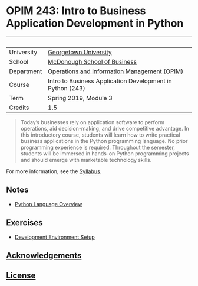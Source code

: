 # OPIM 243: Intro to Business Application Development in Python

&nbsp; | &nbsp;
--- | ---
University | [Georgetown University](https://www.georgetown.edu/)
School | [McDonough School of Business](https://msb.georgetown.edu/)
Department | [Operations and Information Management (OPIM)](https://msb.georgetown.edu/opim)
Course | Intro to Business Application Development in Python (243)
Term | Spring 2019, Module 3
Credits | 1.5

> Today’s businesses rely on application software to perform operations, aid decision-making, and drive competitive advantage. In this introductory course, students will learn how to write practical business applications in the Python programming language. No prior programming experience is required. Throughout the semester, students will be immersed in hands-on Python programming projects and should emerge with marketable technology skills.

For more information, see the [Syllabus](/SYLLABUS.pdf).

## Notes

  + [Python Language Overview](/notes/python/README.md)

## Exercises

  + [Development Environment Setup](/exercises/dev-env-setup.md)

## [Acknowledgements](/CREDITS.md)

## [License](/LICENSE.md)
